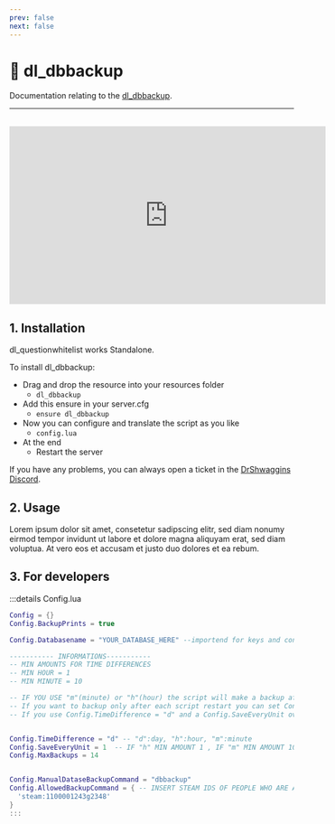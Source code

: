 ```yaml
---
prev: false
next: false
---
```


# 💾 dl_dbbackup
Documentation relating to the [dl_dbbackup](https://drshwaggins-scripts.tebex.io/package/5986293).

___
<br>
<iframe width="560" height="315" src="https://cdn.discordapp.com/attachments/901261289316319302/1200465560396378112/dl_dbbackup.png?ex=65c647ad&is=65b3d2ad&hm=dd3050daa240782bf6c55353aafbdee8bff2f2445980873a37c339fa88ff0e5d&" frameborder="0" allow="accelerometer; autoplay; clipboard-write; encrypted-media; gyroscope; picture-in-picture; web-share" allowfullscreen></iframe>

## 1. Installation
dl_questionwhitelist works Standalone. 

To install dl_dbbackup:
- Drag and drop the resource into your resources folder
  - `dl_dbbackup`
- Add this ensure in your server.cfg
  - `ensure dl_dbbackup`
- Now you can configure and translate the script as you like
  - `config.lua`
- At the end
  - Restart the server

If you have any problems, you can always open a ticket in the [DrShwaggins Discord](https://discord.gg/K9H27J5VaS).

## 2. Usage
Lorem ipsum dolor sit amet, consetetur sadipscing elitr, sed diam nonumy eirmod tempor invidunt ut labore et dolore magna aliquyam erat, sed diam voluptua. At vero eos et accusam et justo duo dolores et ea rebum.

## 3. For developers

:::details Config.lua
```lua
Config = {}
Config.BackupPrints = true

Config.Databasename = "YOUR_DATABASE_HERE" --importend for keys and constraints

----------- INFORMATIONS-----------
-- MIN AMOUNTS FOR TIME DIFFERENCES
-- MIN HOUR = 1
-- MIN MINUTE = 10

-- IF YOU USE "m"(minute) or "h"(hour) the script will make a backup after each script restart and after x amount of time you setup
-- If you want to backup only after each script restart you can set Config.TimeDifference = "d" and Config.SaveEveryUnit = 0
-- If you use Config.TimeDifference = "d" and a Config.SaveEveryUnit over 0 the script will backup on the next script restart the after time limit it reached


Config.TimeDifference = "d" -- "d":day, "h":hour, "m":minute
Config.SaveEveryUnit = 1  -- IF "h" MIN AMOUNT 1 , IF "m" MIN AMOUNT 10
Config.MaxBackups = 14


Config.ManualDataseBackupCommand = "dbbackup"
Config.AllowedBackupCommand = { -- INSERT STEAM IDS OF PEOPLE WHO ARE ALLOWED TO DO A DATABASE BACKUP MANUAL WITH COMMAND
  'steam:1100001243g2348'
}
:::
